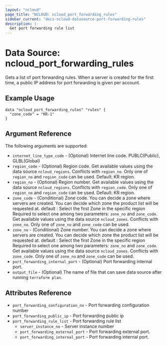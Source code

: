 ```yaml
---
layout: "ncloud"
page_title: "NCLOUD: ncloud_port_forwarding_rules"
sidebar_current: "docs-ncloud-datasource-port-forwarding-rules"
description: |-
  Get port forwarding rule list
---
```


# Data Source: ncloud_port_forwarding_rules

Gets a list of port forwarding rules.
When a server is created for the first time, a public IP address for port forwarding is given per account.

## Example Usage

```hcl
data "ncloud_port_forwarding_rules" "rules" {
  "zone_code" = "KR-1"
}
```

## Argument Reference

The following arguments are supported:

* `internet_line_type_code` - (Optional) Internet line code. PUBLC(Public), GLBL(Global)
* `region_code` - (Optional) Region code. Get available values using the data source `ncloud_regions`.
    Conflicts with `region_no`. Only one of `region_no` and `region_code` can be used.
    Default: KR region.
* `region_no` - (Optional) Region number. Get available values using the data source `ncloud_regions`.
    Conflicts with `region_code`. Only one of `region_no` and `region_code` can be used.
    Default: KR region.
* `zone_code` - (Conditional) Zone code. You can decide a zone where servers are created. You can decide which zone the product list will be requested at. default : Select the first Zone in the specific region
    Required to select one among two parameters: `zone_no` and `zone_code`.
    Get available values using the data source `ncloud_zones`.
    Conflicts with `zone_no`. Only one of `zone_no` and `zone_code` can be used.
* `zone_no` - (Conditional) Zone number. You can decide a zone where servers are created. You can decide which zone the product list will be requested at. default : Select the first Zone in the specific region
    Required to select one among two parameters: `zone_no` and `zone_code`.
    Get available values using the data source `ncloud_zones`.
    Conflicts with `zone_code`. Only one of `zone_no` and `zone_code` can be used.
* `port_forwarding_internal_port` - (Optional) Port forwarding internal port.
* `output_file` - (Optional) The name of file that can save data source after running `terraform plan`.

## Attributes Reference

* `port_forwarding_configuration_no` - Port forwarding configuration number
* `port_forwarding_public_ip` - Port forwarding public ip
* `port_forwarding_rule_list` - Port forwarding rule list
    * `server_instance_no` - Server instance number
    * `port_forwarding_external_port` - Port forwarding external port.
    * `port_forwarding_internal_port` - Port forwarding internal port.